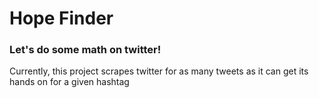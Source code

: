 # Hope Finder
### Let's do some math on twitter!

Currently, this project scrapes twitter for as many tweets as it can get its hands on for a given hashtag
